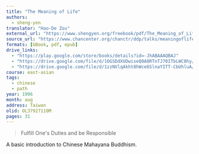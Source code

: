```yaml
---
title: "The Meaning of Life"
authors:
  - sheng-yen
translator: "Hao-De Zou"
external_url: "https://www.shengyen.org/freebook/pdf/The_Meaning_of_Life.pdf"
source_url: "https://www.chancenter.org/chanctr/ddp/talks/meaningoflife.html"
formats: [GBook, pdf, epub]
drive_links:
  - "https://play.google.com/store/books/details?id=-JhABAAAQBAJ"
  - "https://drive.google.com/file/d/1OGSDdXUDwiseQ0A8RTnTJ70ITbLWC8hy/view?usp=drivesdk"
  - "https://drive.google.com/file/d/1zzNVlqAkht8hWce6SlnaYITT-CbUhluA/view?usp=drivesdk"
course: east-asian
tags:
  - chinese
  - path
year: 1996
month: aug
address: Taiwan
olid: OL37927110M
pages: 31
---
```


> Fulfill One's Duties and be Responsible

A basic introduction to Chinese Mahayana Buddhism.
